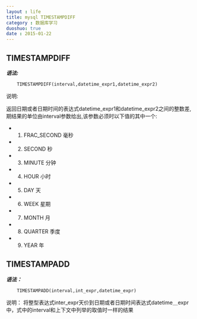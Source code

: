```yaml
---
layout : life
title: mysql TIMESTAMPDIFF
category : 数据库学习
duoshuo: true
date : 2015-01-22
---
```


<!-- more -->


## **TIMESTAMPDIFF**

***语法:***

```mysql
	TIMESTAMPDIFF(interval,datetime_expr1,datetime_expr2)
```

说明:

返回日期或者日期时间的表达式datetime_expr1和datetime_expr2之间的整数差,期结果的单位由interval参数给出,该参数必须时以下值的其中一个:

* 1. FRAC_SECOND 毫秒
* 2. SECOND 秒
* 3. MINUTE 分钟
* 4. HOUR 小时
* 5. DAY 天
* 6. WEEK 星期
* 7. MONTH 月
* 8. QUARTER 季度
* 9. YEAR 年

## **TIMESTAMPADD**

***语法：***

```mysql
	TIMESTAMPADD(interval,int_expr,datetime_expr)
```

说明：
将整型表达式inter_expr天价到日期或者日期时间表达式datetime＿expr中，式中的interval和上下文中列举的取值时一样的结果


